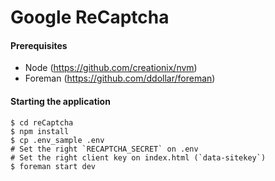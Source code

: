 # Google ReCaptcha

#### Prerequisites
- Node (https://github.com/creationix/nvm)
- Foreman (https://github.com/ddollar/foreman)

#### Starting the application
```
$ cd reCaptcha
$ npm install
$ cp .env_sample .env
# Set the right `RECAPTCHA_SECRET` on .env
# Set the right client key on index.html (`data-sitekey`)
$ foreman start dev
```